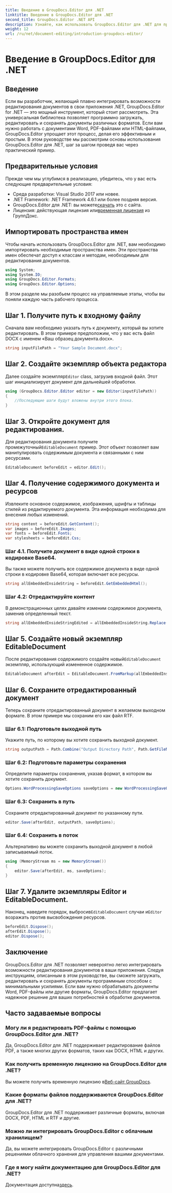 ```yaml
---
title: Введение в GroupDocs.Editor для .NET
linktitle: Введение в GroupDocs.Editor для .NET
second_title: GroupDocs.Editor .NET API
description: Узнайте, как использовать GroupDocs.Editor для .NET для программного редактирования документов, с помощью этого подробного пошагового руководства.
weight: 12
url: /ru/net/document-editing/introduction-groupdocs-editor/
---
```


# Введение в GroupDocs.Editor для .NET

## Введение 
Если вы разработчик, желающий плавно интегрировать возможности редактирования документов в свои приложения .NET, GroupDocs.Editor for .NET — это мощный инструмент, который стоит рассмотреть. Эта универсальная библиотека позволяет программно загружать, редактировать и сохранять документы различных форматов. Если вам нужно работать с документами Word, PDF-файлами или HTML-файлами, GroupDocs.Editor упрощает этот процесс, делая его эффективным и простым. В этом руководстве мы рассмотрим основы использования GroupDocs.Editor для .NET, шаг за шагом проведя вас через практический пример.
## Предварительные условия
Прежде чем мы углубимся в реализацию, убедитесь, что у вас есть следующие предварительные условия:
- Среда разработки: Visual Studio 2017 или новее.
- .NET Framework: .NET Framework 4.6.1 или более поздняя версия.
-  GroupDocs.Editor для .NET: вы можете[скачать](https://releases.groupdocs.com/editor/net/) это с сайта.
-  Лицензия: действующая лицензия или[временная лицензия](https://purchase.groupdocs.com/temporary-license/) из ГруппДокс.
## Импортировать пространства имен
Чтобы начать использовать GroupDocs.Editor для .NET, вам необходимо импортировать необходимые пространства имен. Эти пространства имен обеспечат доступ к классам и методам, необходимым для редактирования документов.
```csharp
using System;
using System.IO;
using GroupDocs.Editor.Formats;
using GroupDocs.Editor.Options;
```

В этом разделе мы разобьем процесс на управляемые этапы, чтобы вы поняли каждую часть рабочего процесса.
## Шаг 1. Получите путь к входному файлу
Сначала вам необходимо указать путь к документу, который вы хотите редактировать. В этом примере предположим, что у вас есть файл DOCX с именем «Ваш образец документа.docx».
```csharp
string inputFilePath = "Your Sample Document.docx";
```
## Шаг 2. Создайте экземпляр объекта редактора
 Далее создайте экземпляр`Editor` class, загрузив входной файл. Этот шаг инициализирует документ для дальнейшей обработки.
```csharp
using (GroupDocs.Editor.Editor editor = new Editor(inputFilePath))
{
    //Последующие шаги будут вложены внутри этого блока.
}
```
## Шаг 3. Откройте документ для редактирования.
 Для редактирования документа получите промежуточный`EditableDocument` пример. Этот объект позволяет вам манипулировать содержимым документа и связанными с ним ресурсами.
```csharp
EditableDocument beforeEdit = editor.Edit();
```
## Шаг 4. Получение содержимого документа и ресурсов
Извлеките основное содержимое, изображения, шрифты и таблицы стилей из редактируемого документа. Эта информация необходима для внесения любых изменений.
```csharp
string content = beforeEdit.GetContent();
var images = beforeEdit.Images;
var fonts = beforeEdit.Fonts;
var stylesheets = beforeEdit.Css;
```
### Шаг 4.1. Получите документ в виде одной строки в кодировке Base64.
Вы также можете получить все содержимое документа в виде одной строки в кодировке Base64, которая включает все ресурсы.
```csharp
string allEmbeddedInsideString = beforeEdit.GetEmbeddedHtml();
```
### Шаг 4.2: Отредактируйте контент
В демонстрационных целях давайте изменим содержимое документа, заменив определенный текст.
```csharp
string allEmbeddedInsideStringEdited = allEmbeddedInsideString.Replace("Subtitle", "Edited subtitle");
```
## Шаг 5. Создайте новый экземпляр EditableDocument
 После редактирования содержимого создайте новый`EditableDocument` экземпляр, использующий измененное содержимое.
```csharp
EditableDocument afterEdit = EditableDocument.FromMarkup(allEmbeddedInsideStringEdited, null);
```
## Шаг 6. Сохраните отредактированный документ
Теперь сохраните отредактированный документ в желаемом выходном формате. В этом примере мы сохраним его как файл RTF.
### Шаг 6.1: Подготовьте выходной путь
Укажите путь, по которому вы хотите сохранить выходной документ.
```csharp
string outputPath = Path.Combine("Output Directory Path", Path.GetFileNameWithoutExtension(inputFilePath) + ".rtf");
```
### Шаг 6.2: Подготовьте параметры сохранения
Определите параметры сохранения, указав формат, в котором вы хотите сохранить документ.
```csharp
Options.WordProcessingSaveOptions saveOptions = new WordProcessingSaveOptions(WordProcessingFormats.Rtf);
```
### Шаг 6.3: Сохранить в путь
Сохраните отредактированный документ по указанному пути.
```csharp
editor.Save(afterEdit, outputPath, saveOptions);
```
### Шаг 6.4: Сохранить в поток
Альтернативно вы можете сохранить выходной документ в любой записываемый поток.
```csharp
using (MemoryStream ms = new MemoryStream())
{
    editor.Save(afterEdit, ms, saveOptions);
}
```
## Шаг 7. Удалите экземпляры Editor и EditableDocument.
 Наконец, наведите порядок, выбросив`EditableDocument` случаи и`Editor` возражать против высвобождения ресурсов.
```csharp
beforeEdit.Dispose();
afterEdit.Dispose();
editor.Dispose();
```

## Заключение
GroupDocs.Editor для .NET позволяет невероятно легко интегрировать возможности редактирования документов в ваши приложения. Следуя инструкциям, описанным в этом руководстве, вы сможете загружать, редактировать и сохранять документы программным способом с минимальными усилиями. Если вам нужно обрабатывать документы Word, PDF-файлы или другие форматы, GroupDocs.Editor предлагает надежное решение для ваших потребностей в обработке документов.
## Часто задаваемые вопросы
### Могу ли я редактировать PDF-файлы с помощью GroupDocs.Editor для .NET?
Да, GroupDocs.Editor для .NET поддерживает редактирование файлов PDF, а также многих других форматов, таких как DOCX, HTML и других.
### Как получить временную лицензию на GroupDocs.Editor для .NET?
 Вы можете получить временную лицензию в[Веб-сайт GroupDocs](https://purchase.groupdocs.com/temporary-license/).
### Какие форматы файлов поддерживаются GroupDocs.Editor для .NET?
GroupDocs.Editor для .NET поддерживает различные форматы, включая DOCX, PDF, HTML и RTF и другие.
### Можно ли интегрировать GroupDocs.Editor с облачным хранилищем?
Да, вы можете интегрировать GroupDocs.Editor с различными решениями облачного хранения для управления вашими документами.
### Где я могу найти документацию для GroupDocs.Editor для .NET?
Документация доступна[здесь](https://tutorials.groupdocs.com/editor/net/).